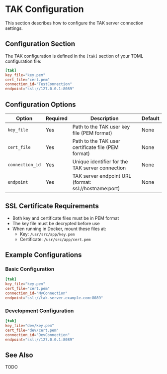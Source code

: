 # TAK Configuration

This section describes how to configure the TAK server connection settings.

## Configuration Section

The TAK configuration is defined in the `[tak]` section of your TOML configuration file:

```toml
[tak]
key_file="key.pem"
cert_file="cert.pem"
connection_id="TestConnection"
endpoint="ssl://127.0.0.1:8089"
```

## Configuration Options

| Option | Required | Description | Default |
|--------|----------|-------------|---------|
| `key_file` | Yes | Path to the TAK user key file (PEM format) | None |
| `cert_file` | Yes | Path to the TAK user certificate file (PEM format) | None |
| `connection_id` | Yes | Unique identifier for the TAK server connection | None |
| `endpoint` | Yes | TAK server endpoint URL (format: ssl://hostname:port) | None |

## SSL Certificate Requirements

- Both key and certificate files must be in PEM format
- The key file must be decrypted before use
- When running in Docker, mount these files at:
  - Key: `/usr/src/app/key.pem`
  - Certificate: `/usr/src/app/cert.pem`


## Example Configurations

### Basic Configuration
```toml
[tak]
key_file="key.pem"
cert_file="cert.pem"
connection_id="MyConnection"
endpoint="ssl://tak-server.example.com:8089"
```

### Development Configuration
```toml
[tak]
key_file="dev/key.pem"
cert_file="dev/cert.pem"
connection_id="DevConnection"
endpoint="ssl://127.0.0.1:8089"
```

## See Also

TODO 